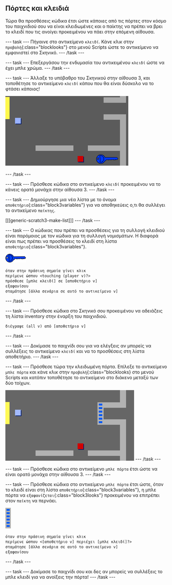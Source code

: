 ## Πόρτες και κλειδιά

Τώρα θα προσθέσεις κώδικα έτσι ώστε κάποιες από τις πόρτες στον κόσμο του παιχνιδιού σου να είναι κλειδωμένες και ο παίκτης να πρέπει να βρει το κλειδί που τις ανοίγει προκειμένου να πάει στην επόμενη αίθουσα.

\--- task \--- Πήγαινε στο αντικείμενο `κλειδί`. Κάνε κλικ στην `προβολή`{:class="blocklooks"} στο μενού Scripts ώστε το αντικείμενο να εμφανιστεί στο Σκηνικό. \--- /task \---

\--- task \--- Επεξεργάσου την ενδυμασία του αντικειμένου `κλειδί` ώστε να έχει μπλε χρώμα. \--- /task \---

\--- task \--- Άλλαξε το υπόβαθρο του Σκηνικού στην αίθουσα 3, και τοποθέτησε το αντικείμενο `κλειδί` κάπου που θα είναι δύσκολο να το φτάσει κάποιος!

![στιγμιότυπο οθόνης](images/world-key.png)

\--- /task \---

\--- task \--- Πρόσθεσε κώδικα στο αντικείμενο `κλειδί` προκειμένου να το κάνεις ορατό μονάχα στην αίθουσα 3. \--- /task \---

\--- task \--- Δημιούργησε μια νέα λίστα με το όνομα `αποθετήριο`{:class="block3variables"} για να αποθηκεύεις ο,τι θα συλλέγει το αντικείμενο `παίκτης`.

[[[generic-scratch3-make-list]]] \--- /task \---

\--- task \--- Ο κώδικας που πρέπει να προσθέσεις για τη συλλογή κλειδιού είναι παρόμοιος με τον κώδικα για τη συλλογή νομισμάτων. Η διαφορά είναι πως πρέπει να προσθέσεις το κλειδί στη λίστα `αποθετήριο`{:class="block3variables"}.

![κλειδί](images/key.png)

```blocks3
όταν στην πράσινη σημαία γίνει κλικ
περίμενε ώσπου <touching (player v)?>
πρόσθεσε [μπλε κλειδί] σε [αποθετήριο v]
εξαφανίσου
σταμάτησε [άλλα σενάρια σε αυτό το αντικείμενο v]
```

\--- /task \---

\--- task \--- Πρόσθεσε κώδικα στο Σκηνικό σου προκειμένου να αδειάζεις τη λίστα inventory στην έναρξη του παιχνιδιού.

```blocks3
διέγραψε (all v) από [αποθετήριο v]
```

\--- /task \---

\--- task \--- Δοκίμασε το παιχνίδι σου για να ελέγξεις αν μπορείς να συλλέξεις το αντικείμενο `κλειδί` και να το προσθέσεις στη λίστα αποθετήριο. \--- /task \---

\--- task \--- Πρόσθεσε τώρα την κλειδωμένη πόρτα. Επίλεξε το αντικείμενο `μπλε πόρτα` και κάνε κλικ στην `προβολή`{:class="blocklooks} στο μενού Scripts και κατόπιν τοποθέτησε το αντικείμενο στο διάκενο μεταξύ των δύο τοίχων.

![στιγμιότυπο οθόνης](images/world-door.png) \--- /task \---

\--- task \--- Πρόσθεσε κώδικα στο αντικείμενο `μπλε πόρτα` έτσι ώστε να είναι ορατό μονάχα στην αίθουσα 3. \--- /task \---

\--- task \--- Πρόσθεσε κώδικα στο αντικείμενο `μπλε πόρτα` έτσι ώστε, όταν το κλειδί είναι στη λίστα `αποθετήριο`{:class="block3variables"}, η μπλε πόρτα να `εξαφανίζεται`{:class="block3looks"} προκειμένου να επιτρέπει στον `παίκτη` να περνάει.

![πόρτα](images/door.png)

```blocks3
όταν στην πράσινη σημαία γίνει κλικ
περίμενε ώσπου <[αποθετήριο v] περιέχει [μπλε κλειδί]?>
σταμάτησε [άλλα σενάρια σε αυτό το αντικείμενο v]
εξαφανίσου
```

\--- /task \---

\--- task \--- Δοκίμασε το παιχνίδι σου και δες αν μπορείς να συλλέξεις το μπλε κλειδί για να ανοίξεις την πόρτα! \--- /task \---